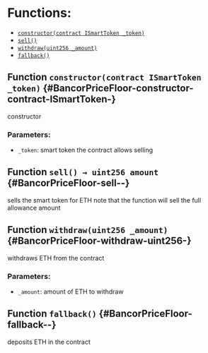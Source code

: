 

# Functions:
- [`constructor(contract ISmartToken _token)`](#BancorPriceFloor-constructor-contract-ISmartToken-)
- [`sell()`](#BancorPriceFloor-sell--)
- [`withdraw(uint256 _amount)`](#BancorPriceFloor-withdraw-uint256-)
- [`fallback()`](#BancorPriceFloor-fallback--)


## Function `constructor(contract ISmartToken _token)` {#BancorPriceFloor-constructor-contract-ISmartToken-}
constructor

### Parameters:
- `_token`:   smart token the contract allows selling
## Function `sell() → uint256 amount` {#BancorPriceFloor-sell--}
sells the smart token for ETH
note that the function will sell the full allowance amount

## Function `withdraw(uint256 _amount)` {#BancorPriceFloor-withdraw-uint256-}
withdraws ETH from the contract

### Parameters:
- `_amount`:  amount of ETH to withdraw
## Function `fallback()` {#BancorPriceFloor-fallback--}
deposits ETH in the contract

